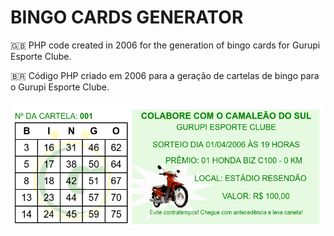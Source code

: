 <h1>
	BINGO CARDS GENERATOR
</h1>

:gb: PHP code created in 2006 for the generation of bingo cards for Gurupi Esporte Clube.

:brazil: Código PHP criado em 2006 para a geração de cartelas de bingo para o Gurupi Esporte Clube.

![Bingo](demo.png)
